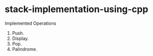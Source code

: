 # stack-implementation-using-cpp

Implemented Operations

  1. Push.
  2. Display.
  3. Pop.
  4. Palindrome.
